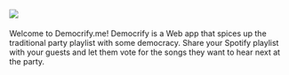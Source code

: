 # ![](https://user-images.githubusercontent.com/42598015/82440559-a63c0000-9af0-11ea-9d9c-cb2c6516ff81.png)
Welcome to Democrify.me!
Democrify is a Web app that spices up the traditional party playlist with some democracy. Share your Spotify playlist with your guests and let them vote for the songs they want to hear next at the party. 
